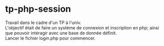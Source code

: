 # tp-php-session

Travail dans le cadre d'un TP à l'univ.<br/>
L'objectif était de faire un système de connexion et inscription en php; ainsi que pouvoir intéragir avec une base de donnée définit.<br/>
Lancer le fichier login.php pour commencer.
